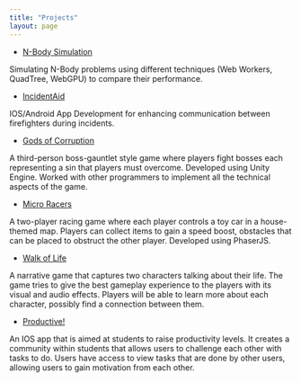```yaml
---
title: "Projects"
layout: page
---
```


- [N-Body Simulation](https://github.com/MangoShip/NBodyWebGPU)

Simulating N-Body problems using different techniques (Web Workers, QuadTree, WebGPU) to compare their performance.

- [IncidentAid](https://incidentaid.com/)

IOS/Android App Development for enhancing communication between firefighters during incidents.

- [Gods of Corruption](https://redhawkstudios.itch.io/gods-of-corruption)

A third-person boss-gauntlet style game where players fight bosses each representing a sin that players must overcome. Developed using Unity Engine. Worked with other programmers to implement all the technical aspects of the game.

- [Micro Racers](https://supplebun.github.io/Final-Game/)

A two-player racing game where each player controls a toy car in a house-themed map. Players can collect items to gain a speed boost, obstacles that can be placed to obstruct the other player. Developed using PhaserJS.

- [Walk of Life](https://barrettrees.com/80k-Games-W2020/WalkOfLife/index.html)

A narrative game that captures two characters talking about their life. The game tries to give the best gameplay experience to the players with its visual and audio effects. Players will be able to learn more about each character, possibly find a connection between them.

- [Productive!](https://devpost.com/software/productive)

An IOS app that is aimed at students to raise productivity levels. It creates a community within students that allows users to challenge each other with tasks to do. Users have access to view tasks that are done by other users, allowing users to gain motivation from each other. 